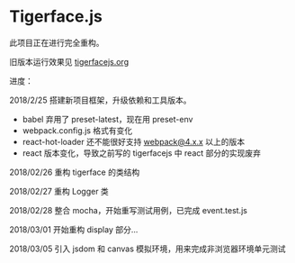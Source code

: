 # Tigerface.js

此项目正在进行完全重构。

旧版本运行效果见
[tigerfacejs.org](http://tigerfacejs.org)

进度：

2018/2/25 搭建新项目框架，升级依赖和工具版本。
* babel 弃用了 preset-latest，现在用 preset-env
* webpack.config.js 格式有变化
* react-hot-loader 还不能很好支持 webpack@4.x.x 以上的版本
* react 版本变化，导致之前写的 tigerfacejs 中 react 部分的实现废弃

2018/02/26 重构 tigerface 的类结构

2018/02/27 重构 Logger 类

2018/02/28 整合 mocha，开始重写测试用例，已完成 event.test.js

2018/03/01 开始重构 display 部分...

2018/03/05 引入 jsdom 和 canvas 模拟环境，用来完成非浏览器环境单元测试